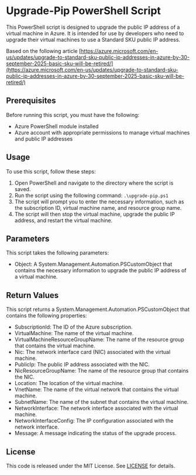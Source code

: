 # Upgrade-Pip PowerShell Script

This PowerShell script is designed to upgrade the public IP address of a virtual machine in Azure. It is intended for use by developers who need to upgrade their virtual machines to use a Standard SKU public IP address.

Based on the following article [https://azure.microsoft.com/en-us/updates/upgrade-to-standard-sku-public-ip-addresses-in-azure-by-30-september-2025-basic-sku-will-be-retired/](https://azure.microsoft.com/en-us/updates/upgrade-to-standard-sku-public-ip-addresses-in-azure-by-30-september-2025-basic-sku-will-be-retired/)

## Prerequisites

Before running this script, you must have the following:

- Azure PowerShell module installed
- Azure account with appropriate permissions to manage virtual machines and public IP addresses

## Usage

To use this script, follow these steps:

1. Open PowerShell and navigate to the directory where the script is saved.
2. Run the script using the following command: `.\upgrade-pip.ps1`
3. The script will prompt you to enter the necessary information, such as the subscription ID, virtual machine name, and resource group name.
4. The script will then stop the virtual machine, upgrade the public IP address, and restart the virtual machine.

## Parameters

This script takes the following parameters:

- Object: A System.Management.Automation.PSCustomObject that contains the necessary information to upgrade the public IP address of a virtual machine.

## Return Values

This script returns a System.Management.Automation.PSCustomObject that contains the following properties:

- SubscriptionId: The ID of the Azure subscription.
- VirtualMachine: The name of the virtual machine.
- VirtualMachineResourceGroupName: The name of the resource group that contains the virtual machine.
- Nic: The network interface card (NIC) associated with the virtual machine.
- PublicIp: The public IP address associated with the NIC.
- NicResourceGroupName: The name of the resource group that contains the NIC.
- Location: The location of the virtual machine.
- VnetName: The name of the virtual network that contains the virtual machine.
- SubnetName: The name of the subnet that contains the virtual machine.
- NetworkInterface: The network interface associated with the virtual machine.
- NetworkInterfaceConfig: The IP configuration associated with the network interface.
- Message: A message indicating the status of the upgrade process.

## License

This code is released under the MIT License. See [LICENSE](LICENSE) for details.

